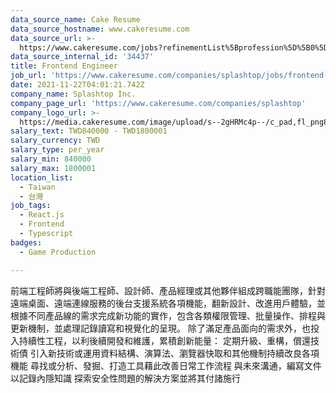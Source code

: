```yaml
---
data_source_name: Cake Resume
data_source_hostname: www.cakeresume.com
data_source_url: >-
  https://www.cakeresume.com/jobs?refinementList%5Bprofession%5D%5B0%5D=game-production&range%5Bsalary_range%5D%5Bmin%5D=1000000
data_source_internal_id: '34437'
title: Frontend Engineer
job_url: 'https://www.cakeresume.com/companies/splashtop/jobs/frontend-engineer-4adea0'
date: 2021-11-22T04:01:21.742Z
company_name: Splashtop Inc.
company_page_url: 'https://www.cakeresume.com/companies/splashtop'
company_logo_url: >-
  https://media.cakeresume.com/image/upload/s--2gHRMc4p--/c_pad,fl_png8,h_200,w_200/v1577246016/q3dazcv6tw7gx2xygu4y.png
salary_text: TWD840000 - TWD1800001
salary_currency: TWD
salary_type: per_year
salary_min: 840000
salary_max: 1800001
location_list:
  - Taiwan
  - 台灣
job_tags:
  - React.js
  - Frontend
  - Typescript
badges:
  - Game Production

---
```


前端工程師將與後端工程師、設計師、產品經理或其他夥伴組成跨職能團隊，針對遠端桌面、遠端連線服務的後台支援系統各項機能，翻新設計、改進用戶體驗，並根據不同產品線的需求完成新功能的實作，包含各類權限管理、批量操作、排程與更新機制，並處理記錄讀寫和視覺化的呈現。 除了滿足產品面向的需求外，也投入持續性工程，以利後續開發和維護，累積創新能量： 定期升級、重構，償還技術債 引入新技術或運用資料結構、演算法、瀏覽器快取和其他機制持續改良各項機能 尋找或分析、發掘、打造工具藉此改善日常工作流程 與未來溝通，編寫文件以記錄內隱知識 探索安全性問題的解決方案並將其付諸施行